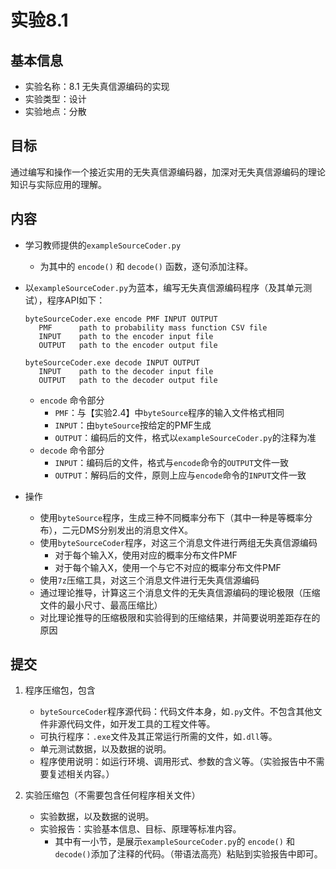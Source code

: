 # 实验8.1

## 基本信息

- 实验名称：8.1 无失真信源编码的实现
- 实验类型：设计
- 实验地点：分散

## 目标

通过编写和操作一个接近实用的无失真信源编码器，加深对无失真信源编码的理论知识与实际应用的理解。

## 内容

- 学习教师提供的`exampleSourceCoder.py`
  - 为其中的 `encode()` 和 `decode()` 函数，逐句添加注释。

- 以`exampleSourceCoder.py`为蓝本，编写无失真信源编码程序（及其单元测试），程序API如下：

  ```help
  byteSourceCoder.exe encode PMF INPUT OUTPUT
     PMF      path to probability mass function CSV file
     INPUT    path to the encoder input file
     OUTPUT   path to the encoder output file
  
  byteSourceCoder.exe decode INPUT OUTPUT
     INPUT    path to the decoder input file
     OUTPUT   path to the decoder output file
  ```

  - `encode` 命令部分
    - `PMF`：与【实验2.4】中`byteSource`程序的输入文件格式相同
    - `INPUT`：由`byteSource`按给定的PMF生成
    - `OUTPUT`：编码后的文件，格式以`exampleSourceCoder.py`的注释为准
  - `decode` 命令部分
    - `INPUT`：编码后的文件，格式与`encode`命令的`OUTPUT`文件一致
    - `OUTPUT`：解码后的文件，原则上应与`encode`命令的`INPUT`文件一致

- 操作
  - 使用`byteSource`程序，生成三种不同概率分布下（其中一种是等概率分布），二元DMS分别发出的消息文件X。
  - 使用`byteSourceCoder`程序，对这三个消息文件进行两组无失真信源编码
    - 对于每个输入X，使用对应的概率分布文件PMF
    - 对于每个输入X，使用一个与它不对应的概率分布文件PMF
  - 使用`7z`压缩工具，对这三个消息文件进行无失真信源编码
  - 通过理论推导，计算这三个消息文件的无失真信源编码的理论极限（压缩文件的最小尺寸、最高压缩比）
  - 对比理论推导的压缩极限和实验得到的压缩结果，并简要说明差距存在的原因

## 提交

1. 程序压缩包，包含

   - `byteSourceCoder`程序源代码：代码文件本身，如`.py`文件。不包含其他文件非源代码文件，如开发工具的工程文件等。
   - 可执行程序：`.exe`文件及其正常运行所需的文件，如`.dll`等。
   - 单元测试数据，以及数据的说明。
   - 程序使用说明：如运行环境、调用形式、参数的含义等。（实验报告中不需要复述相关内容。）

2. 实验压缩包（不需要包含任何程序相关文件）

   - 实验数据，以及数据的说明。
   - 实验报告：实验基本信息、目标、原理等标准内容。
     - 其中有一小节，是展示`exampleSourceCoder.py`的 `encode()` 和 `decode()`添加了注释的代码。（带语法高亮）粘贴到实验报告中即可。
